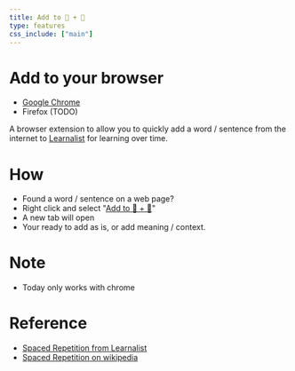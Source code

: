 ```yaml
---
title: Add to 🧠 + 💪
type: features
css_include: ["main"]
---
```

# Add to your browser
- [Google Chrome](https://chrome.google.com/webstore/detail/adcedknkpbdbnlkkmkafiopmppbigkjc)
- Firefox (TODO)

A browser extension to allow you to quickly add a word / sentence from the internet to [Learnalist](/spaced-repetition.html#/add) for learning over time.

# How
- Found a word / sentence on a web page?
- Right click and select "[Add to 🧠 + 💪](/spaced-repetition.html#/add)"
- A new tab will open
- Your ready to add as is, or add meaning / context.

# Note
- Today only works with chrome

# Reference
- [Spaced Repetition from Learnalist](/spaced-repetition.html#/intro)
- [Spaced Repetition on wikipedia](https://en.wikipedia.org/wiki/Spaced_repetition)
